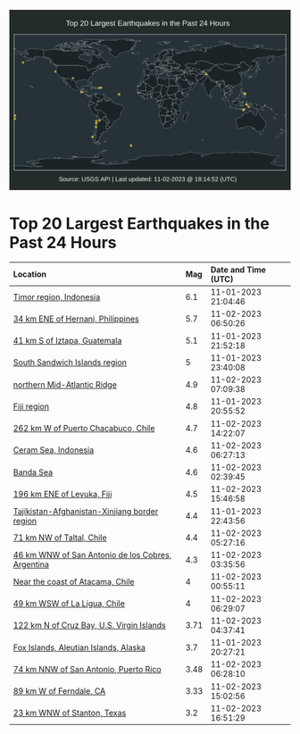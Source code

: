 ![Map](./map.png)

# Top 20 Largest Earthquakes in the Past 24 Hours

| Location | Mag | Date and Time (UTC) |
|:---|:---|:---|
| [Timor region, Indonesia](https://earthquake.usgs.gov/earthquakes/eventpage/us7000l85t) | 6.1 | 11-01-2023 21:04:46 |
| [34 km ENE of Hernani, Philippines](https://earthquake.usgs.gov/earthquakes/eventpage/us7000l89a) | 5.7 | 11-02-2023 06:50:26 |
| [41 km S of Iztapa, Guatemala](https://earthquake.usgs.gov/earthquakes/eventpage/us7000l875) | 5.1 | 11-01-2023 21:52:18 |
| [South Sandwich Islands region](https://earthquake.usgs.gov/earthquakes/eventpage/us7000l87v) | 5 | 11-01-2023 23:40:08 |
| [northern Mid-Atlantic Ridge](https://earthquake.usgs.gov/earthquakes/eventpage/us7000l89g) | 4.9 | 11-02-2023 07:09:38 |
| [Fiji region](https://earthquake.usgs.gov/earthquakes/eventpage/us7000l85q) | 4.8 | 11-01-2023 20:55:52 |
| [262 km W of Puerto Chacabuco, Chile](https://earthquake.usgs.gov/earthquakes/eventpage/us7000l8bh) | 4.7 | 11-02-2023 14:22:07 |
| [Ceram Sea, Indonesia](https://earthquake.usgs.gov/earthquakes/eventpage/us7000l899) | 4.6 | 11-02-2023 06:27:13 |
| [Banda Sea](https://earthquake.usgs.gov/earthquakes/eventpage/us7000l88f) | 4.6 | 11-02-2023 02:39:45 |
| [196 km ENE of Levuka, Fiji](https://earthquake.usgs.gov/earthquakes/eventpage/us7000l8bs) | 4.5 | 11-02-2023 15:46:58 |
| [Tajikistan-Afghanistan-Xinjiang border region](https://earthquake.usgs.gov/earthquakes/eventpage/us7000l87l) | 4.4 | 11-01-2023 22:43:56 |
| [71 km NW of Taltal, Chile](https://earthquake.usgs.gov/earthquakes/eventpage/us7000l893) | 4.4 | 11-02-2023 05:27:16 |
| [46 km WNW of San Antonio de los Cobres, Argentina](https://earthquake.usgs.gov/earthquakes/eventpage/us7000l88m) | 4.3 | 11-02-2023 03:35:56 |
| [Near the coast of Atacama, Chile](https://earthquake.usgs.gov/earthquakes/eventpage/us7000l887) | 4 | 11-02-2023 00:55:11 |
| [49 km WSW of La Ligua, Chile](https://earthquake.usgs.gov/earthquakes/eventpage/us7000l897) | 4 | 11-02-2023 06:29:07 |
| [122 km N of Cruz Bay, U.S. Virgin Islands](https://earthquake.usgs.gov/earthquakes/eventpage/pr2023306000) | 3.71 | 11-02-2023 04:37:41 |
| [Fox Islands, Aleutian Islands, Alaska](https://earthquake.usgs.gov/earthquakes/eventpage/ak023e0qz7j9) | 3.7 | 11-01-2023 20:27:21 |
| [74 km NNW of San Antonio, Puerto Rico](https://earthquake.usgs.gov/earthquakes/eventpage/pr2023306001) | 3.48 | 11-02-2023 06:28:10 |
| [89 km W of Ferndale, CA](https://earthquake.usgs.gov/earthquakes/eventpage/nc73955095) | 3.33 | 11-02-2023 15:02:56 |
| [23 km WNW of Stanton, Texas](https://earthquake.usgs.gov/earthquakes/eventpage/us7000l8cx) | 3.2 | 11-02-2023 16:51:29 |
